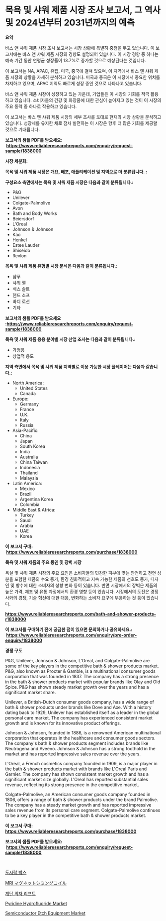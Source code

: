 <p><h1>목욕 및 샤워 제품 시장 조사 보고서, 그 역사 및 2024년부터 2031년까지의 예측</h1></p><p><strong>요약</strong></p>
<p><p>바스 앤 샤워 제품 시장 조사 보고서는 시장 상황에 특별히 중점을 두고 있습니다. 이 보고서에는 바스 앤 샤워 제품 시장의 경향도 설명되어 있습니다. 이 시장 경향 중 하나는 예측 기간 동안 연평균 성장률이 13.7%로 증가할 것으로 예상된다는 것입니다.</p><p>이 보고서는 NA, APAC, 유럽, 미국, 중국에 걸쳐 있으며, 이 지역에서 바스 앤 샤워 제품 시장의 상황을 자세히 분석하고 있습니다. 미국과 중국은 이 시장에서 중요한 위치를 차지하고 있으며, APAC 지역도 빠르게 성장 중인 것으로 나타나고 있습니다.</p><p>바스 앤 샤워 제품 시장이 성장하고 있는 가운데, 기업들은 이 시장의 기회를 적극 활용하고 있습니다. 소비자들의 건강 및 화장품에 대한 관심이 높아지고 있는 것이 이 시장의 주요 동력 중 하나로 작용하고 있습니다.</p><p>이 보고서는 바스 앤 샤워 제품 시장의 세부 조사를 토대로 현재의 시장 상황을 분석하고 있습니다. 성장세를 유지한 채로 점차 발전하는 이 시장은 향후 더 많은 기회를 제공할 것으로 기대됩니다.</p></p>
<p><strong>보고서의 샘플 PDF를 받으세요: &nbsp;<a href="https://www.reliableresearchreports.com/enquiry/request-sample/1838000">https://www.reliableresearchreports.com/enquiry/request-sample/1838000</a></strong></p>
<p><strong>시장 세분화:</strong></p>
<p><strong> 목욕 및 샤워 제품 시장은 개요, 배포, 애플리케이션 및 지역으로 더 분류됩니다. :</strong></p>
<p><strong>구성요소 측면에서는 목욕 및 샤워 제품 시장은 다음과 같이 분류됩니다.:</strong></p>
<p><ul><li>P&G</li><li>Unilever</li><li>Colgate-Palmolive</li><li>Avon</li><li>Bath and Body Works</li><li>Beiersdorf</li><li>L'Oreal</li><li>Johnson & Johnson</li><li>Kao</li><li>Henkel</li><li>Estee Lauder</li><li>Shiseido</li><li>Revlon</li></ul></p>
<p><strong> 목욕 및 샤워 제품 유형별 시장 분석은 다음과 같이 분류됩니다.:</strong></p>
<p><ul><li>샴푸</li><li>샤워 젤</li><li>배스 솔트</li><li>핸드 소프</li><li>바디 로션</li><li>기타</li></ul></p>
<p><strong>보고서의 샘플 PDF를 받으세요 :<a href="https://www.reliableresearchreports.com/enquiry/request-sample/1838000">https://www.reliableresearchreports.com/enquiry/request-sample/1838000</a></strong></p>
<p><strong> 목욕 및 샤워 제품 응용 분야별 시장 산업 조사는 다음과 같이 분류됩니다.:</strong></p>
<p><ul><li>가정용</li><li>상업적 용도</li></ul></p>
<p><strong>지역 측면에서 목욕 및 샤워 제품 지역별로 이용 가능한 시장 플레이어는 다음과 같습니다.:</strong></p>
<p><ul>
    <li>
        North America:
        <ul>
            <li>United States</li>
            <li>Canada</li>
        </ul>
    </li>
    <li>
        Europe:
        <ul>
            <li>Germany</li>
            <li>France</li>
            <li>U.K.</li>
            <li>Italy</li>
            <li>Russia</li>
        </ul>
    </li>
    <li>
        Asia-Pacific:
        <ul>
            <li>China</li>
            <li>Japan</li>
            <li>South Korea</li>
            <li>India</li>
            <li>Australia</li>
            <li>China Taiwan</li>
            <li>Indonesia</li>
            <li>Thailand</li>
            <li>Malaysia</li>
        </ul>
    </li>
    <li>
        Latin America:
        <ul>
            <li>Mexico</li>
            <li>Brazil</li>
            <li>Argentina Korea</li>
            <li>Colombia</li>
        </ul>
    </li>
    <li>
        Middle East & Africa:
        <ul>
            <li>Turkey</li>
            <li>Saudi</li>
            <li>Arabia</li>
            <li>UAE</li>
            <li>Korea</li>
        </ul>
    </li>
    </ul></p>
<p><strong>이 보고서 구매: &nbsp;<a href="https://www.reliableresearchreports.com/purchase/1838000">https://www.reliableresearchreports.com/purchase/1838000</a></strong></p>
<p><strong>목욕 및 샤워 제품의 주요 동인 및 장벽 시장</strong></p>
<p><p>욕실 및 샤워 제품 시장의 주요 요인은 소비자들의 민감한 피부에 맞는 안전하고 천연 성분을 포함한 제품의 수요 증가, 환경 친화적이고 지속 가능한 제품의 선호도 증가, 디자인 및 향수에 대한 소비자의 성향 변화 등이 있습니다. 반면 시장에서의 장벽은 제품의 높은 가격, 제조 및 유통 과정에서의 환경 영향 등이 있습니다. 시장에서의 도전은 경쟁사와의 경쟁, 기술 혁신에 대한 대응, 변화하는 소비자 요구에 부응하는 것 등이 있습니다.</p></p>
<p><strong><a href="https://www.reliableresearchreports.com/bath-and-shower-products-r1838000">https://www.reliableresearchreports.com/bath-and-shower-products-r1838000</a></strong></p>
<p><strong>이 보고서를 구매하기 전에 궁금한 점이 있으면 문의하거나 공유하세요.: &nbsp;<a href="https://www.reliableresearchreports.com/enquiry/pre-order-enquiry/1838000">https://www.reliableresearchreports.com/enquiry/pre-order-enquiry/1838000</a></strong></p>
<p><strong>경쟁 구도</strong></p>
<p><p>P&G, Unilever, Johnson & Johnson, L'Oreal, and Colgate-Palmolive are some of the key players in the competitive bath & shower products market. P&G, also known as Procter & Gamble, is a multinational consumer goods corporation that was founded in 1837. The company has a strong presence in the bath & shower products market with popular brands like Olay and Old Spice. P&G has shown steady market growth over the years and has a significant market share.</p><p>Unilever, a British-Dutch consumer goods company, has a wide range of bath & shower products under brands like Dove and Axe. With a history dating back to 1929, Unilever has established itself as a leader in the global personal care market. The company has experienced consistent market growth and is known for its innovative product offerings.</p><p>Johnson & Johnson, founded in 1886, is a renowned American multinational corporation that operates in the healthcare and consumer goods sectors. The company's bath & shower products segment includes brands like Neutrogena and Aveeno. Johnson & Johnson has a strong foothold in the market and has reported impressive sales revenue over the years.</p><p>L'Oreal, a French cosmetics company founded in 1909, is a major player in the bath & shower products market with brands like L'Oreal Paris and Garnier. The company has shown consistent market growth and has a significant market size globally. L'Oreal has reported substantial sales revenue, reflecting its strong presence in the competitive market.</p><p>Colgate-Palmolive, an American consumer goods company founded in 1806, offers a range of bath & shower products under the brand Palmolive. The company has a steady market growth and has reported impressive sales revenue from its personal care segment. Colgate-Palmolive continues to be a key player in the competitive bath & shower products market.</p></p>
<p><strong>이 보고서 구매: &nbsp; <a href="https://www.reliableresearchreports.com/purchase/1838000">https://www.reliableresearchreports.com/purchase/1838000</a></strong></p>
<p><strong>보고서의 샘플 PDF를 받으세요: &nbsp;<a href="https://www.reliableresearchreports.com/enquiry/request-sample/1838000">https://www.reliableresearchreports.com/enquiry/request-sample/1838000</a></strong><strong></strong></p>
<p>&nbsp;</p>
<p><p><a href="https://github.com/Hubertstyenger6685/Market-Research-Report-List-1/blob/main/626672721263.md">도시락 박스</a></p><p><a href="https://github.com/ihabdkwlxs948/Market-Research-Report-List-1/blob/main/117135123369.md">MRI マグネットシミングコイル</a></p><p><a href="https://github.com/hxzi07639916/Market-Research-Report-List-1/blob/main/717592621261.md">계단 의자 리프트</a></p><p><a href="https://issuu.com/reportprime-2/docs/pyridine-hydrofluoride-market-size-2030.pptx">Pyridine Hydrofluoride Market</a></p><p><a href="https://woozy-pyroraptor-a1f.notion.site/Semiconductor-Etch-Equipment-Market-Insights-into-Market-CAGR-Market-Trends-and-Growth-Strategies-32539cd658c240d3bb6581a8730347df">Semiconductor Etch Equipment Market</a></p></p>